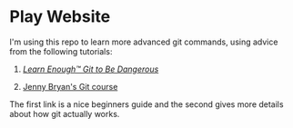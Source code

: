 # Play Website


I'm using this repo to learn more advanced git commands, using advice from the following tutorials:

1.  [*Learn Enough™ Git to Be
     Dangerous*](http://learnenough.com/git-tutorial)

1. [Jenny Bryan's Git course](http://happygitwithr.com/)


The first link is a nice beginners guide and the second gives more details about how git actually works.
